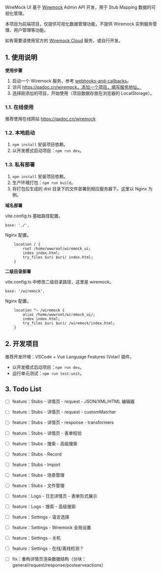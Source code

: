 
WireMock UI 基于 [Wiremock](https://wiremock.org/) Admin API 开发，用于 Stub Mapping 数据的可视化管理。

本项目为前端项目，仅提供可视化数据管理功能，不提供 Wiremock 实例服务管理、用户管理等功能。

如有需要请使用官方的 [Wiremock Cloud](https://www.wiremock.io/) 服务，或自行开发。

## 1. 使用说明

**使用步骤**

1. 启动一个 Wiremock 服务，参考 [webhooks-and-callbacks](https://wiremock.org/docs/webhooks-and-callbacks/)。
2. 访问 https://qadoc.cn/wiremock，添加一个项目，填写服务地址。
3. 选择刚添加的项目，开始使用（项目数据存放在浏览器的 LocalStorage）。

### 1.1. 在线使用

推荐使用在线网站 https://qadoc.cn/wiremock

### 1.2. 本地启动

1. `npm install` 安装项目依赖。
2. 以开发模式启动项目：`npm run dev`。

### 1.3. 私有部署

1. `npm install` 安装项目依赖。
2. 生产环境打包：`npm run build`。
3. 将打包后生成的 dist 目录下的文件部署到相应服务器下。这里以 Nginx 为例。

**域名部署**

vite.config.ts 基础路径配置。

```
base: './',
```

Nginx 配置。


```
    location / {
        root /home/wwwroot/wiremock_ui;
        index index.html;
        try_files $uri $uri/ index.html;
    }
```

**二级目录部署**

vite.config.ts 中修改二级目录路径，这里是 wiremock。

```
base: '/wiremock',
```

Nginx 配置。

```
    location ^~ /wiremock {
        alias /home/wwwroot/wiremock_ui/;
        index index.html;
        try_files $uri $uri/ /wiremock/index.html;
    }
```

## 2. 开发项目

推荐开发环境：VSCode + Vue Language Features (Volar) 插件。

- 以开发模式启动项目：`npm run dev`。
- 运行单元测试：`npm run test:unit`。

## 3. Todo List

- [ ] feature：Stubs - 详情页 - request - JSON/XML/HTML 编辑器
- [ ] feature：Stubs - 详情页 - request - customMatcher
- [ ] feature：Stubs - 详情页 - response - transformers
- [ ] feature：Stubs - 详情页 - 表单校验
- [ ] feature：Stubs - 搜索 - 高级搜索
- [ ] feature：Stubs - Record
- [ ] feature：Stubs - Import
- [ ] feature：Stubs - 场景管理
- [ ] feature：Stubs - 文件管理
- [ ] feature：Logs - 日志详情页 - 表单形式展示
- [ ] feature：Logs - 搜索 - 高级搜索
- [ ] feature：Settings - 语言选择
- [ ] feature：Settings - Wiremock 全局设置
- [ ] feature：Settings - 关机
- [ ] feature：Settings - 在线/离线检测？
- [ ] fix：重构详情页渲染数据结构（分块：general/request/response/postserveactions）


